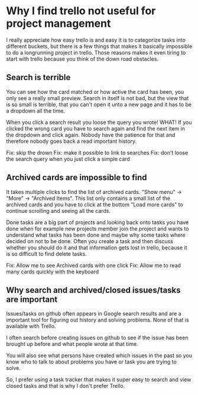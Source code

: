 # Why I find trello not useful for project management

I really appreciate how easy trello is and easy it is to categorize tasks into
different buckets, but there is a few things that makes it basically impossible
to do a longrunning project in trello. Those reasons makes it even tiring to
start with trello because you think of the down road obstacles.

## Search is terrible

You can see how the card matched or how active the card has been, you only see a
really small preview. Search in itself is not bad, but the view that is so small
is terrible, that you can't open it unto a new page and it has to be a dropdown
all the time.

When you click a search result you loose the query you wrote! WHAT! If you
clicked the wrong card you have to search again and find the next item in the
dropdown and click again. Nobody have the patience for that and therefore nobody
goes back a read important history.

Fix: skip the drown Fix: make it possible to link to searches Fix: don't loose
the search query when you just click a simple card

## Archived cards are impossible to find

It takes multiple clicks to find the list of archived cards. "Show menu" ->
"More" -> "Archived Items". This list only contains a small list of the archived
cards and you have to click at the bottom "Load more cards" to continue
scrolling and seeing all the cards.

Done tasks are a big part of projects and looking back onto tasks you have done
when for example new projects member join the project and wants to understand
what tasks has been done and maybe why some tasks where decided on not to be
done. Often you create a task and then discuss whether you should do it and that
information gets lost in trello, because it is so difficult to find delete
tasks.

Fix: Allow me to see Archived cards with one click Fix: Allow me to read many
cards quickly with the keyboard

## Why search and archived/closed issues/tasks are important

Issues/tasks on github often appears in Google search results and are a
important tool for figuring out history and solving problems. None of that is
available with Trello.

I often search before creating issues on github to see if the issue has been
brought up before and what people wrote at that time.

You will also see what persons have created which issues in the past so you know
who to talk to about problems you have or task you are trying to solve.

So, I prefer using a task tracker that makes it super easy to search and view
closed tasks and that is why I don't prefer Trello.

